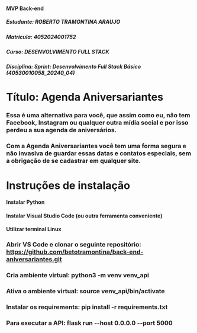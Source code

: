 #### MVP Back-end
##### Estudante: ROBERTO TRAMONTINA ARAUJO
##### Matrícula: 4052024001752
##### Curso: DESENVOLVIMENTO FULL STACK
##### Disciplina: Sprint: Desenvolvimento Full Stack Básico (40530010058_20240_04)
# Título: Agenda Aniversariantes 
### Essa é uma alternativa para você, que assim como eu, não tem Facebook, Instagram ou qualquer outra mídia social e por isso perdeu a sua agenda de aniversários. 
### Com a Agenda Aniversariantes você tem uma forma segura e não invasiva de guardar essas datas e contatos especiais, sem a obrigação de se cadastrar em qualquer site.  

# Instruções de instalação
#### Instalar Python
#### Instalar Visual Studio Code (ou outra ferramenta conveniente)
#### Utilizar terminal Linux
### Abrir VS Code e clonar o seguinte repositório: https://github.com/betotramontina/back-end-aniversariantes.git 
###

### Cria ambiente virtual: python3 -m venv venv_api
### Ativa o ambiente virtual: source venv_api/bin/activate
### Instalar os requirements: pip install -r requirements.txt
### Para executar a API: flask run --host 0.0.0.0 --port 5000
